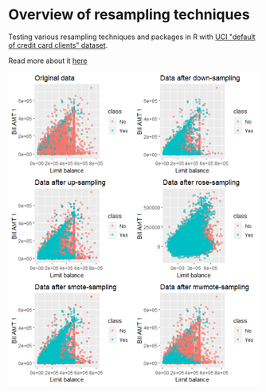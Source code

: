 # Overview of resampling techniques

Testing various resampling techniques and packages in R with [UCI "default of credit card clients" dataset](https://archive.ics.uci.edu/ml/datasets/default+of+credit+card+clients).


Read more about it [here](#)


![Data distribution](https://github.com/mfiorani/resampling-techniques/raw/master/img/distributions.png "Distributions of resampled datasets")

